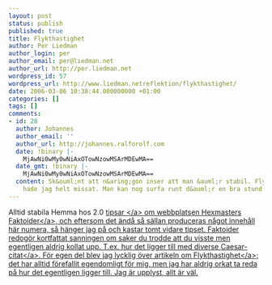 ```yaml
---
layout: post
status: publish
published: true
title: Flykthastighet
author: Per Liedman
author_login: per
author_email: per@liedman.net
author_url: http://per.liedman.net
wordpress_id: 57
wordpress_url: http://www.liedman.netreflektion/flykthastighet/
date: 2006-03-06 10:38:44.000000000 +01:00
categories: []
tags: []
comments:
- id: 28
  author: Johannes
  author_email: ''
  author_url: http://johannes.ralforolf.com
  date: !binary |-
    MjAwNi0wMy0wNiAxOTowNzowMSArMDEwMA==
  date_gmt: !binary |-
    MjAwNi0wMy0wNiAxOTowNzowMSArMDEwMA==
  content: Sk&ouml;nt att n&aring;gon inser att man &auml;r stabil. Flykthastighet
    hade jag helt missat. Man kan nog surfa runt d&auml;r en bra stund och bli upplyst.
---
```

Alltid stabila Hemma hos 2.0 <a href="http:&#47;&#47;johannes.ralforolf.com&#47;serendipity&#47;index.php?&#47;archives&#47;340-Foer-oevrigt-anser-Hemma-Hos-redaktionen....html">tipsar <&#47;a> om webbplatsen <a href="http:&#47;&#47;www.faktoider.nu&#47;">Hexmasters Faktoider<&#47;a>, och eftersom det &auml;nd&aring; s&aring; s&auml;llan produceras n&aring;got inneh&aring;ll h&auml;r numera, s&aring; h&auml;nger jag p&aring; och kastar tomt vidare tipset. Faktoider redog&ouml;r kortfattat sanningen om saker du trodde att du visste men egentligen aldrig kollat upp. T.ex. hur det ligger till med diverse <a href="http:&#47;&#47;www.faktoider.nu&#47;caesar.html">Caesar-citat<&#47;a>. F&ouml;r egen del blev jag lycklig &ouml;ver artikeln om <a href="http:&#47;&#47;www.faktoider.nu&#47;flykthastighet.html">Flykthastighet<&#47;a>; det har alltid f&ouml;refallit egendomligt f&ouml;r mig, men jag har aldrig orkat ta reda p&aring; hur det egentligen ligger till. Jag &auml;r upplyst, allt &auml;r v&auml;l.
